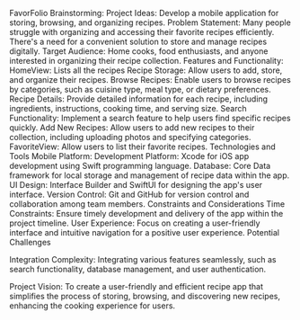 FavorFolio Brainstorming:
Project Ideas:
Develop a mobile application for storing, browsing, and organizing recipes. 
Problem Statement:
Many people struggle with organizing and accessing their favorite recipes efficiently. There's a need for a convenient solution to store and manage recipes digitally. 
Target Audience:
 Home cooks, food enthusiasts, and anyone interested in organizing their recipe collection. 
Features and Functionality: 
HomeView: Lists all the recipes
Recipe Storage:
Allow users to add, store, and organize their recipes. 
Browse Recipes:
Enable users to browse recipes by categories, such as cuisine type, meal type, or dietary preferences. 
Recipe Details:
Provide detailed information for each recipe, including ingredients, instructions, cooking time, and serving size. 
Search Functionality:
Implement a search feature to help users find specific recipes quickly. 
Add New Recipes:
Allow users to add new recipes to their collection, including uploading photos and specifying categories.
FavoriteView:
Allow users to list their favorite recipes.
Technologies and Tools Mobile Platform: 
Development Platform: Xcode for iOS app development using Swift programming language.
Database:
Core Data framework for local storage and management of recipe data within the app.
UI Design: Interface Builder and SwiftUI for designing the app's user interface. 
Version Control: Git and GitHub for version control and collaboration among team members.
Constraints and Considerations 
Time Constraints: Ensure timely development and delivery of the app within the project timeline.
User Experience: Focus on creating a user-friendly interface and intuitive navigation for a positive user experience. 
Potential Challenges
 
Integration Complexity: Integrating various features seamlessly, such as search functionality, database management, and user authentication. 

 Project Vision: 
To create a user-friendly and efficient recipe app that simplifies the process of storing, browsing, and discovering new recipes, enhancing the cooking experience for users. 

